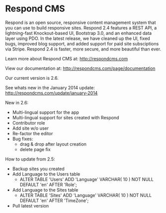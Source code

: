 Respond CMS
===========

Respond is an open source, responsive content management system that you can use to build responsive sites. Respond 2.4 features a REST API, a lightning-fast Knockout-based UI, Bootstrap 3.0, and an enhanced data layer using PDO. In the latest release, we have cleaned up the UI, fixed bugs, improved blog support, and added support for paid site subsciptions via Stripe. Respond 2.4 is faster, more secure, and more beautiful than ever.

Learn more about Respond CMS at: http://respondcms.com

View our documentation at: http://respondcms.com/page/documentation

Our current version is 2.6.

See whats new in the January 2014 update: http://respondcms.com/update/january-2014

New in 2.6:
- Multi-lingual support for the app
- Multi-lingual support for sites created with Respond
- Contributor role
- Add site w/o user
- Re-factor the editor
- Bug fixes:
	- drag & drop after layout creation
	- delete page fix

How to update from 2.5:
- Backup sites you created
- Add Language to the Users table
	- ALTER TABLE  'Users' ADD  'Language' VARCHAR( 10 ) NOT NULL DEFAULT  'en' AFTER  'Role';
- Add Language to the Sites table
	- ALTER TABLE  'Sites' ADD  'Language' VARCHAR( 10 ) NOT NULL DEFAULT  'en' AFTER  'TimeZone';
- Pull latest version




